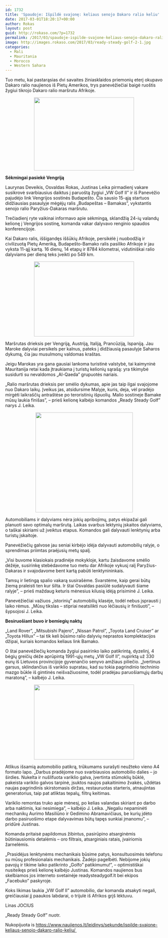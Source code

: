 ```yaml
---
id: 1732
title: 'Spaudoje: Išpildė svajonę: keliaus senojo Dakaro ralio keliu'
date: 2017-03-01T18:20:17+00:00
author: Rokas
layout: post
guid: http://rokaso.com/?p=1732
permalink: /2017/03/spaudoje-ispilde-svajone-keliaus-senojo-dakaro-ralio-keliu/
image: http://images.rokaso.com/2017/03/ready-steady-golf-2-1.jpg
categories:
  - Mali
  - Mauritania
  - Morocco
  - Western Sahara
---
```

<div dir="ltr" style="text-align: left;" trbidi="on">
  Tuo metu, kai pastarąsias dvi savaites žiniasklaidos priemonių eterį okupavo Dakaro ralio naujienos iš Pietų Amerikos, trys panevėžiečiai baigė ruoštis žygiui tikrojo Dakaro ralio maršrutu Afrikoje.</p> 
  
  <div class="separator" style="clear: both; text-align: center;">
    <a href="https://2.bp.blogspot.com/-_fVYH44ffOg/WLBLY4zPBqI/AAAAAAABL4c/dqbGNPmLMf4w5IMO__CG0KT8-RSZz6WIACEw/s1600/ready-steady-golf-2%2B%25281%2529.jpg" imageanchor="1" style="margin-left: 1em; margin-right: 1em;"><img border="0" height="234" src="https://2.bp.blogspot.com/-_fVYH44ffOg/WLBLY4zPBqI/AAAAAAABL4c/dqbGNPmLMf4w5IMO__CG0KT8-RSZz6WIACEw/s320/ready-steady-golf-2%2B%25281%2529.jpg" width="320" /></a>
  </div>
  
  <p>
    <b>Sėkmingai pasiekė Vengriją</b>
  </p>
  
  <p>
    Laurynas Deveikis, Osvaldas Rokas, Justinas Leika pirmadienį vakare susikrovė svarbiausius daiktus į paruoštą žygiui „VW Golf II&#8221; ir iš Panevėžio pajudėjo link Vengrijos sostinės Budapešto. Čia sausio 15-ąją startuos didžiausias pasaulyje mėgėjų ralis „Budapeštas &#8211; Bamakas&#8221;, vykstantis senojo ralio Paryžius-Dakaras maršrutu.
  </p>
  
  <p>
    Trečiadienį ryte vaikinai informavo apie sėkmingą, sklandžią 24-ių valandų kelionę į Vengrijos sostinę, komanda vakar dalyvavo renginio spaudos konferencijoje.
  </p>
  
  <p>
    Kai Dakaro ralis, iššigandęs iššūkių Afrikoje, persikėlė į nuobodžią ir civilizuotą Pietų Ameriką, Budapešto-Bamako ralis pasiliko Afrikoje ir jau vyksta 11-ąjį kartą. 16 dienų, 14 etapų ir 8784 kilometrai, vidutiniškai ralio dalyviams per dieną teks įveikti po 549 km.
  </p>
  
  <div class="separator" style="clear: both; text-align: center;">
    <a href="https://1.bp.blogspot.com/-bgSu5xqRBXc/WLBLY0YUSsI/AAAAAAABL4U/nqESqtGutXUDFBfkkLnfPZCnSPpArOmegCEw/s1600/ralio-dalyviai-ir-Golf.jpg" imageanchor="1" style="margin-left: 1em; margin-right: 1em;"><img border="0" height="240" src="https://1.bp.blogspot.com/-bgSu5xqRBXc/WLBLY0YUSsI/AAAAAAABL4U/nqESqtGutXUDFBfkkLnfPZCnSPpArOmegCEw/s320/ralio-dalyviai-ir-Golf.jpg" width="320" /></a>
  </div>
  
  <p>
    Maršrutas drieksis per Vengriją, Austriją, Italiją, Prancūziją, Ispaniją. Jau Maroke dalyviai persikels per kalnus, pateks į didžiausią pasaulyje Saharos dykumą, čia jau musulmonų valdomas kraštas.
  </p>
  
  <p>
    Jeigu Marokas yra gana gausiai lankoma turistinė valstybė, tai kaimyninė Mauritanija retai kada įtraukiama į turistų kelionių sąrašą: yra tikimybė susidurti su nevaldomos „Al-Qaeda&#8221; grupuotės nariais.
  </p>
  
  <p>
    „Ralio maršrutas drieksis per smėlio dykumas, apie jas taip ilgai svajojome nuo Dakaro laikų. Įveikus jas, atsidursime Malyje, kuris, deja, vėl pradėjo mirgėti laikraščių antraštėse po teroristinių išpuolių. Malio sostineje Bamake mūsų laukia finišas&#8221;, &#8211; prieš kelionę kalbėjo komandos „Ready Steady Golf&#8221; narys J. Leika.
  </p>
  
  <div class="separator" style="clear: both; text-align: center;">
    <a href="https://1.bp.blogspot.com/-5heO0Tges6M/WLBLY1BiU9I/AAAAAAABL4Y/XTIV2Fiw_Uwq9W5Z-6xI3oFN1c-ryrpcQCEw/s1600/ready-steady-golf-3.jpg" imageanchor="1" style="margin-left: 1em; margin-right: 1em;"><img border="0" height="320" src="https://1.bp.blogspot.com/-5heO0Tges6M/WLBLY1BiU9I/AAAAAAABL4Y/XTIV2Fiw_Uwq9W5Z-6xI3oFN1c-ryrpcQCEw/s320/ready-steady-golf-3.jpg" width="311" /></a>
  </div>
  
  <p>
    Automobiliams ir dalyviams nėra jokių apribojimų, patys ekipažai gali planuoti savo optimalų maršrutą. Laikas svarbus lektynių įskaitos dalyviams, o taškai skiriami už įveiktus etapus. Komandos gali dalyvauti lenktynių arba turistų įskaitoje.
  </p>
  
  <p>
    Panevėžiečių galvose jau seniai kirbėjo idėja dalyvauti automobilių ralyje, o sprendimas priimtas praėjusių metų spalį.
  </p>
  
  <p>
    „Visi buvome klasiokais pradinėje mokykloje, kartu žaisdavome smėlio dėžėje, susirinkę stebėdavome tuo metu dar Afrikoje vykusį ralį Paryžius-Dakaras ir svajodavome bent kartą pabūti lenktynininkais.
  </p>
  
  <p>
    Tamsų ir lietingą spalio vakarą susirašėme. Svarstėme, kaip gerai būtų žiemą praleisti ten kur šilta. Ir štai Osvaldas pasiūlė sudalyvauti šiame ralyje&#8221;, &#8211; prieš maždaug keturis mėnesius kilusią idėją prisiminė J. Leika.
  </p>
  
  <p>
    Panevėžiečiai važiuos „istorinių&#8221; automobilių klasėje, todėl nebus įsprausti į laiko rėmus. „Mūsų tikslas &#8211; stipriai neatsilikti nuo lėčiausių ir finišuoti&#8221;, &#8211; šypsojosi J. Leika.
  </p>
  
  <p>
    <b>Besiruošiant buvo ir bemiegių naktų</b>
  </p>
  
  <p>
    „Land Rover&#8221;, „Mitsubishi Pajero&#8221;, „Nissan Patrol&#8221;, „Toyota Land Cruiser&#8221; ar „Toyota Hillux&#8221; &#8211; tai tik keli būsimo ralio dalyvių neprastos komplektacijos džipai, kuriais komandos keliaus link Bamako.
  </p>
  
  <p>
    O štai panevėžiečių komanda žygiui pasirinko laiko patikrintą, dyzelinį, 4 bėgių greičių dėže aprūpintą 1991-ųjų metų „VW Golf II&#8221;, nupirktą už 330 eurų iš Lietuvos provincijoje gyvenančio senyvo amžiaus piliečio. „Įvertinus garsus, sklindančius iš variklio supratau, kad su tokia pagrindinio techninio mazgo būkle iš gimtinės neišvažiuosime, todėl pradėjau paruošiamųjų darbų maratoną&#8221;, &#8211; kalbėjo J. Leika.
  </p>
  
  <div class="separator" style="clear: both; text-align: center;">
    <a href="https://2.bp.blogspot.com/-KVzXeoFvXbc/WLBLZKkFvgI/AAAAAAABL4g/VUfxiZ4EyuQ63cNrkjsONhhW-Toh8ETAwCLcB/s1600/ready-steady-golf.jpg" imageanchor="1" style="margin-left: 1em; margin-right: 1em;"><img border="0" height="240" src="https://2.bp.blogspot.com/-KVzXeoFvXbc/WLBLZKkFvgI/AAAAAAABL4g/VUfxiZ4EyuQ63cNrkjsONhhW-Toh8ETAwCLcB/s320/ready-steady-golf.jpg" width="320" /></a>
  </div>
  
  <p>
    Atlikus išsamią automobilio patikrą, trūkumams surašyti neužteko vieno A4 formato lapo. „Darbus pradėjome nuo svarbiausios automobilio dalies &#8211; jo širdies. Nukelta ir nušlifuota variklio galva, įvertinta stūmoklių būklė, pakeista variklio galvos tarpinė, įsuktos naujos pakaitinimo žvakės, uždėtas naujas pagrindinis skirstomasis diržas, restauruotas starteris, atnaujintas generatorius, taip pat atliktas tepalų, filtrų keitimas.
  </p>
  
  <p>
    Variklio remontas truko apie mėnesį, po kelias valandas skiriant po darbo arba naktimis, kai nesimiega&#8221;, &#8211; kalbėjo J. Leika. „Negaliu nepaminėti mechanikų Aurimo Masiliūno ir Gedimino Abramavičiaus, be kurių įdėto darbo pasiruošimo etape dalyvavimas būtų tapęs sunkiai įmanomu&#8221;, &#8211; pridūrė Justinas.
  </p>
  
  <p>
    Komanda pritaisė papildomus žibintus, pasirūpino atsarginėmis būtiniausiomis detalėmis &#8211; oro filtrais, atsarginiais ratais, įvairiomis žarnelėmis.
  </p>
  
  <p>
    „Prasidėjus lenktynėms mechanikais būsime patys, konsultuosimės telefonu su mūsų profesionalais mechanikais. Žadėjo pagelbėti. Nebijome jokių pavojų ir tikime laiko patikrinto „Golfo&#8221; patikimumu!&#8221;, &#8211; optimistiškai nusiteikęs prieš kelionę kalbėjo Justinas. Komandos naujienos bus skelbiamos jos interneto svetainėje readysteadygolf.lt bei ekipos „Facebuko&#8221; paskyroje.
  </p>
  
  <p>
    Koks likimas laukia „VW Golf II&#8221; automobilio, dar komanda atsakyti negali, greičiausiai jį paaukos labdarai, o trijulė iš Afrikos grįš lėktuvu.
  </p>
  
  <p>
    Linas JOCIUS
  </p>
  
  <p>
    „Ready Steady Golf&#8221; nuotr.
  </p>
  
  <p>
    Nukopijuota is&nbsp;<a href="https://www.naujienos.lt/leidinys/sekunde/ispilde-svajone-keliaus-senojo-dakaro-ralio-keliu/">https://www.naujienos.lt/leidinys/sekunde/ispilde-svajone-keliaus-senojo-dakaro-ralio-keliu/&nbsp;</a></div>
